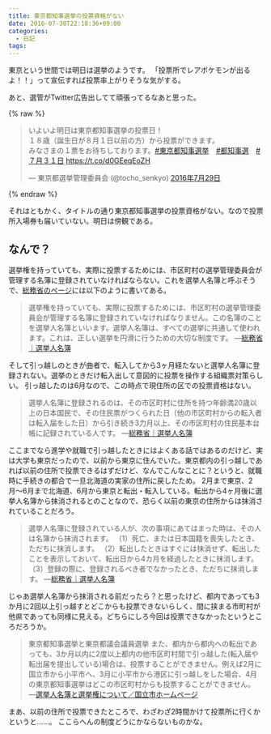 ```yaml
---
title: 東京都知事選挙の投票資格がない
date: 2016-07-30T22:18:36+09:00
categories:
  - 日記
tags:
---
```


東京という世間では明日は選挙のようです。
「投票所でレアポケモンが出るよ！！」って宣伝すれば投票率上がりそうな気がする。

あと、選管がTwitter広告出してて頑張ってるなあと思った。

{% raw %}
<blockquote class="twitter-tweet" data-lang="ja"><p lang="ja" dir="ltr">いよいよ明日は東京都知事選挙の投票日！<br>１８歳（誕生日が８月１日以前の方）から投票ができます。<br>みなさまの１票をお待ちしております。<a href="https://twitter.com/hashtag/%E6%9D%B1%E4%BA%AC%E9%83%BD%E7%9F%A5%E4%BA%8B%E9%81%B8%E6%8C%99?src=hash">#東京都知事選挙</a>　<a href="https://twitter.com/hashtag/%E9%83%BD%E7%9F%A5%E4%BA%8B%E9%81%B8?src=hash">#都知事選</a>　<a href="https://twitter.com/hashtag/%EF%BC%97%E6%9C%88%EF%BC%93%EF%BC%91%E6%97%A5?src=hash">#７月３１日</a> <a href="https://t.co/d0GEeqEoZH">https://t.co/d0GEeqEoZH</a></p>&mdash; 東京都選挙管理委員会 (@tocho_senkyo) <a href="https://twitter.com/tocho_senkyo/status/759040813254844423">2016年7月29日</a></blockquote>
<script async src="//platform.twitter.com/widgets.js" charset="utf-8"></script>
{% endraw %}

それはともかく、タイトルの通り東京都知事選挙の投票資格がない。なので投票所入場券も届いていない。明日は傍観である。

## なんで？

選挙権を持っていても、実際に投票するためには、市区町村の選挙管理委員会が管理する名簿に登録されていなければならない。これを選挙人名簿と呼ぶそうで、[総務省のページ](http://www.soumu.go.jp/senkyo/senkyo_s/naruhodo/naruhodo07.html)には以下のように書いてある。

> 選挙権を持っていても、実際に投票するためには、市区町村の選挙管理委員会が管理する名簿に登録されていなければなりません。この名簿のことを選挙人名簿といいます。選挙人名簿は、すべての選挙に共通して使われます。これは、正しい選挙を円滑に行うための大切な制度です。
> ―[総務省｜選挙人名簿](http://www.soumu.go.jp/senkyo/senkyo_s/naruhodo/naruhodo07.html)

そして引っ越しのときが曲者で、転入してから3ヶ月経たないと選挙人名簿に登録されない。選挙のときだけ転入出して意図的に投票を操作する組織票対策らしい。
引っ越したのは6月なので、この時点で現住所の区での投票資格はない。

> 選挙人名簿に登録されるのは、その市区町村に住所を持つ年齢満20歳以上の日本国民で、その住民票がつくられた日（他の市区町村からの転入者は転入届をした日）から引き続き3力月以上、その市区町村の住民基本台帳に記録されている人です。
> ―[総務省｜選挙人名簿](http://www.soumu.go.jp/senkyo/senkyo_s/naruhodo/naruhodo07.html)

ここまでなら進学や就職で引っ越したときにはよくある話ではあるのだけど、実は大学も東京だったので、以前から東京に住んでいた。東京都内の引っ越しであれば以前の住所で投票できるはずだけど、なんでこんなことに？というと、就職時に手続きの都合で一旦北海道の実家の住所に戻したため。
2月まで東京、2月〜6月まで北海道、6月から東京と転出・転入している。転出から4ヶ月後に選挙人名簿から抹消されるとのことなので、恐らく以前の東京の住所からは抹消されていることだろう。

> 選挙人名簿に登録されている人が、次の事項にあてはまった時は、その人は名簿から抹消されます。
> （1）死亡、または日本国籍を喪失したとき、ただちに抹消します。
> （2）転出したときはすぐには抹消せず、転出したことを表示しておいて、転出日から4カ月を経過したときに抹消します。
> （3）登録の際に、登録されるべき者でなかったとき、ただちに抹消します。
> ―[総務省｜選挙人名簿](http://www.soumu.go.jp/senkyo/senkyo_s/naruhodo/naruhodo07.html)

じゃあ選挙人名簿から抹消される前だったら？と思ったけど、都内であっても3か月に2回以上引っ越すとどこからも投票できないらしく、間に挟まる市町村が他県であっても同様に見える。どちらにしろ今回は投票できなかったというところだろうか。

> 東京都知事選挙と東京都議会議員選挙
> また、都内から都内への転出であっても、3か月以内に2度以上都内の他市区町村間で引っ越した(転入届や転出届を提出している)場合は、投票することができません。例えば2月に国立市から小平市へ、3月に小平市から港区に引っ越しをした場合、4月の東京都知事選挙はどこの市区町村からも投票することができません。
> ―[選挙人名簿と選挙権について／国立市ホームページ](http://www.city.kunitachi.tokyo.jp/shisei/senkyo/seido/1465447601534.html)

まあ、以前の住所で投票できたところで、わざわざ2時間かけて投票所に行くかというと……。
ここらへんの制度どうにかならないものかな。
